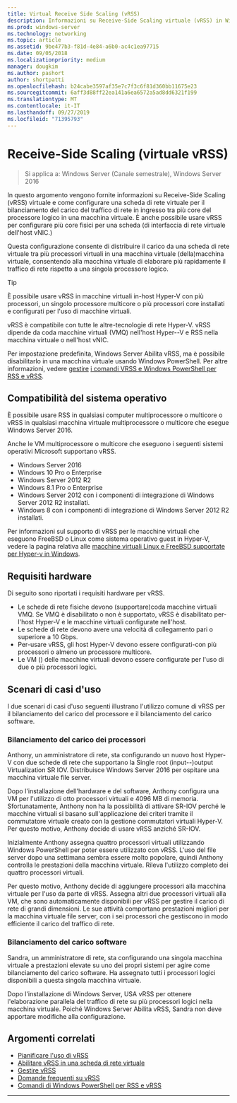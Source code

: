```yaml
---
title: Virtual Receive Side Scaling (vRSS)
description: Informazioni su Receive-Side Scaling virtuale (vRSS) in Windows Server e su come configurare una scheda di rete virtuale per il bilanciamento del carico del traffico di rete in ingresso tra più core del processore logico in una macchina virtuale. È anche possibile configurare i core fisici multiplo per una scheda di interfaccia di rete virtuale (vNIC) host.
ms.prod: windows-server
ms.technology: networking
ms.topic: article
ms.assetid: 9be477b3-f81d-4e84-a6b0-ac4c1ea97715
ms.date: 09/05/2018
ms.localizationpriority: medium
manager: dougkim
ms.author: pashort
author: shortpatti
ms.openlocfilehash: b24cabe3597af35e7c7f3c6f81d360bb11675e23
ms.sourcegitcommit: 6aff3d88ff22ea141a6ea6572a5ad8dd6321f199
ms.translationtype: MT
ms.contentlocale: it-IT
ms.lasthandoff: 09/27/2019
ms.locfileid: "71395793"
---
```

# <a name="virtual-receive-side-scaling-vrss"></a>Receive-Side Scaling \(virtuale vRSS\)

>Si applica a: Windows Server (Canale semestrale), Windows Server 2016

In questo argomento vengono fornite informazioni su Receive-Side Scaling (vRSS) virtuale e come configurare una scheda di rete virtuale per il bilanciamento del carico del traffico di rete in ingresso tra più core del processore logico in una macchina virtuale. È anche possibile usare vRSS per configurare più core fisici per una scheda \(di interfaccia di rete virtuale dell'host vNIC.\)

Questa configurazione consente di distribuire il carico da una scheda di rete virtuale tra più processori virtuali in una macchina virtuale \(della\)macchina virtuale, consentendo alla macchina virtuale di elaborare più rapidamente il traffico di rete rispetto a una singola processore logico.

>[!TIP]
>È possibile usare vRSS in macchine virtuali in\-host Hyper-V con più processori, un singolo processore multicore o più processori core installati e configurati per l'uso di macchine virtuali.

vRSS è compatibile con tutte le altre\-tecnologie di rete Hyper-V. vRSS dipende da coda macchine virtuali \(VMQ\) nell'host Hyper\--V e RSS nella macchina virtuale o nell'host vNIC.

Per impostazione predefinita, Windows Server Abilita vRSS, ma è possibile disabilitarlo in una macchina virtuale usando Windows PowerShell. Per altre informazioni, vedere [gestire](vrss-manage.md) [i comandi VRSS e Windows PowerShell per RSS e vRSS](vrss-wps.md).



## <a name="operating-system-compatibility"></a>Compatibilità del sistema operativo

È possibile usare RSS in qualsiasi computer multiprocessore o multicore o vRSS in qualsiasi macchina virtuale multiprocessore o multicore che esegue Windows Server 2016.

Anche le VM multiprocessore o multicore che eseguono i seguenti sistemi operativi Microsoft supportano vRSS.

- Windows Server 2016
- Windows 10 Pro o Enterprise
- Windows Server 2012 R2
- Windows 8.1 Pro o Enterprise
- Windows Server 2012 con i componenti di integrazione di Windows Server 2012 R2 installati.
- Windows 8 con i componenti di integrazione di Windows Server 2012 R2 installati.

Per informazioni sul supporto di vRSS per le macchine virtuali che eseguono FreeBSD o Linux come sistema operativo guest in Hyper-V, vedere la pagina relativa alle [macchine virtuali Linux e FreeBSD supportate per Hyper-v in Windows](https://docs.microsoft.com/windows-server/virtualization/hyper-v/Supported-Linux-and-FreeBSD-virtual-machines-for-Hyper-V-on-Windows).
  
## <a name="hardware-requirements"></a>Requisiti hardware

Di seguito sono riportati i requisiti hardware per vRSS.
 
- Le schede di rete fisiche devono \(supportare\)coda macchine virtuali VMQ. Se VMQ è disabilitato o non è supportato, vRSS è disabilitato per\-l'host Hyper-V e le macchine virtuali configurate nell'host.
- Le schede di rete devono avere una velocità di collegamento pari o superiore a 10 Gbps.
- Per\-usare vRSS, gli host Hyper-V devono essere configurati\-con più processori o almeno un processore multicore.
- Le VM \(\) delle macchine virtuali devono essere configurate per l'uso di due o più processori logici.


## <a name="use-case-scenarios"></a>Scenari di casi d'uso

I due scenari di casi d'uso seguenti illustrano l'utilizzo comune di vRSS per il bilanciamento del carico del processore e il bilanciamento del carico software.

### <a name="processor-load-balancing"></a>Bilanciamento del carico dei processori
  
Anthony, un amministratore di rete, sta configurando un nuovo host Hyper-V con due schede di rete che supportano la Single root \(input\--\)output Virtualization SR IOV. Distribuisce Windows Server 2016 per ospitare una macchina virtuale file server.

Dopo l'installazione dell'hardware e del software, Anthony configura una VM per l'utilizzo di otto processori virtuali e 4096 MB di memoria. Sfortunatamente, Anthony non ha la possibilità di attivare SR\-IOV perché le macchine virtuali si basano sull'applicazione dei criteri tramite il commutatore virtuale creato con la gestione commutatori virtuali Hyper\-V. Per questo motivo, Anthony decide di usare vRSS anziché SR\-IOV.

Inizialmente Anthony assegna quattro processori virtuali utilizzando Windows PowerShell per poter essere utilizzato con vRSS. L'uso del file server dopo una settimana sembra essere molto popolare, quindi Anthony controlla le prestazioni della macchina virtuale.  Rileva l'utilizzo completo dei quattro processori virtuali.

Per questo motivo, Anthony decide di aggiungere processori alla macchina virtuale per l'uso da parte di vRSS.  Assegna altri due processori virtuali alla VM, che sono automaticamente disponibili per vRSS per gestire il carico di rete di grandi dimensioni. Le sue attività comportano prestazioni migliori per la macchina virtuale file server, con i sei processori che gestiscono in modo efficiente il carico del traffico di rete.


### <a name="software-load-balancing"></a>Bilanciamento del carico software

Sandra, un amministratore di rete, sta configurando una singola macchina virtuale a prestazioni elevate su uno dei propri sistemi per agire come bilanciamento del carico software. Ha assegnato tutti i processori logici disponibili a questa singola macchina virtuale.

Dopo l'installazione di Windows Server, USA vRSS per ottenere l'elaborazione parallela del traffico di rete su più processori logici nella macchina virtuale. Poiché Windows Server Abilita vRSS, Sandra non deve apportare modifiche alla configurazione.


## <a name="related-topics"></a>Argomenti correlati

- [Pianificare l'uso di vRSS](vrss-plan.md)
- [Abilitare vRSS in una scheda di rete virtuale](vrss-enable.md)
- [Gestire vRSS](vrss-manage.md)
- [Domande frequenti su vRSS](vrss-faq.md)
- [Comandi di Windows PowerShell per RSS e vRSS](vrss-wps.md)

---
